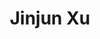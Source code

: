 ---
# Display name

title: Jinjun Xu
user_groups: ["Graduated Master Students"]



organizations:
- name: 1998-2001 

Interests:
- Grounding resistance of buried electrodes in multilayer earth

---